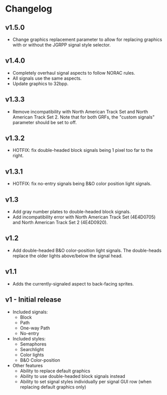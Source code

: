 # Changelog

## v1.5.0

- Change graphics replacement parameter to allow for replacing graphics with or without the JGRPP signal style selector.

## v1.4.0

- Completely overhaul signal aspects to follow NORAC rules.
- All signals use the same aspects.
- Update graphics to 32bpp.

## v1.3.3

- Remove incompatibility with North American Track Set and North American Track Set 2. Note that for both GRFs, the "custom signals" parameter should be set to off.

## v1.3.2

- HOTFIX: fix double-headed block signals being 1 pixel too far to the right.

## v1.3.1

- HOTFIX: fix no-entry signals being B&O color position light signals.

## v1.3

- Add gray number plates to double-headed block signals.
- Add incompatibility error with North American Track Set (4E4D0705) and North American Track Set 2 (4E4D0920).

## v1.2

- Add double-headed B&O color-position light signals. The double-heads replace the older lights above/below the signal head.

## v1.1

- Adds the currently-signaled aspect to back-facing sprites.

## v1 - Initial release

- Included signals:
  - Block
  - Path
  - One-way Path
  - No-entry
- Included styles:
  - Semaphores
  - Searchlight
  - Color lights
  - B&O Color-position
- Other features
  - Ability to replace default graphics
  - Ability to use double-headed block signals instead
  - Ability to set signal styles individually per signal GUI row (when replacing default graphics only)
